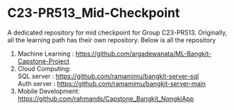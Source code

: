 # C23-PR513_Mid-Checkpoint

A dedicated repository for mid checkpoint for Group C23-PR513. Originally, all the learning path has their own repository. Below is all the repository

1. Machine Learning : https://github.com/argadewanata/ML-Bangkit-Capstone-Project
2. Cloud Computing:  
   SQL server : https://github.com/ramamimu/bangkit-server-sql  
   Auth server : https://github.com/ramamimu/bangkit-server-main  
3. Mobile Development: https://github.com/rahmands/Capstone_Bangkit_NongkiApp
